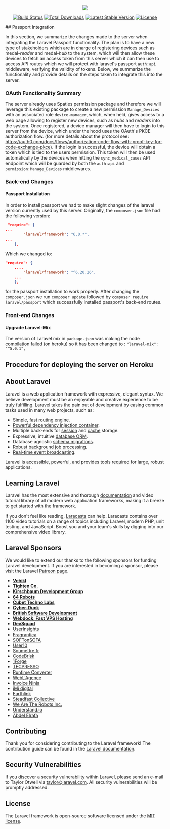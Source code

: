<p align="center"><img src="https://laravel.com/assets/img/components/logo-laravel.svg"></p>

<p align="center">
<a href="https://travis-ci.org/laravel/framework"><img src="https://travis-ci.org/laravel/framework.svg" alt="Build Status"></a>
<a href="https://packagist.org/packages/laravel/framework"><img src="https://poser.pugx.org/laravel/framework/d/total.svg" alt="Total Downloads"></a>
<a href="https://packagist.org/packages/laravel/framework"><img src="https://poser.pugx.org/laravel/framework/v/stable.svg" alt="Latest Stable Version"></a>
<a href="https://packagist.org/packages/laravel/framework"><img src="https://poser.pugx.org/laravel/framework/license.svg" alt="License"></a>
</p>
## Passport Integration

In this section, we summarize the changes made to the server when integrating the Laravel Passport functionality. The plan is to have a new type of stakeholders which are in charge of registering devices such as medal-*reader* and medal-*hub* to the system, which will then allow these devices to fetch an access token from this server which it can then use to access API routes which we will protect with laravel's passport `auth:api` middleware, verifying the validity of tokens. Below, we summarize the functionality and provide details on the steps taken to integrate this into the server. 

### OAuth Functionality Summary

The server already uses Spaties permission package and therefore we will leverage this existing package to create a new permission `Manage_Devices` with an associated role `device-manager`, which, when held, gives access to a web page allowing to register new devices, such as *hubs* and *readers* into the system. Once registered, a device manager will then have to login to this server from the device, which under the hood uses the OAuth's PKCE authorization flow. (for more details about the protocol see: https://auth0.com/docs/flows/authorization-code-flow-with-proof-key-for-code-exchange-pkce). If the login is successful, the device will obtain a token which is tied to the users permission. This token will then be used automatically by the devices when hitting the `sync_medical_cases` API endpoint which will be guarded by both the `auth:api` and `permission:Manage_Devices` middlewares. 

### Back-end Changes

#### Passport Installation

In order to install passport we had to make slight changes of the laravel version currently used by this server. Originally, the `composer.json` file had the following version:

```json
 "require": {
...
        "laravel/framework": "6.0.*",
...
    },
```

Which we changed to: 

```json
"require": {
    ....
        "laravel/framework": "^6.20.26",
    ...
    },
```

for the passport installation to work properly. After changing the `composer.json` we run `composer update` followed by `composer require laravel/passport` which successfully installed passport's back-end routes.







### Front-end Changes

#### Upgrade Laravel-Mix

The version of Laravel mix in `package.json` was making the node compilation failed (on heroku) so it has been changed to : `"laravel-mix": "^5.0.1",` 

## Procedure for deploying the server on Heroku



## About Laravel

Laravel is a web application framework with expressive, elegant syntax. We believe development must be an enjoyable and creative experience to be truly fulfilling. Laravel takes the pain out of development by easing common tasks used in many web projects, such as:

- [Simple, fast routing engine](https://laravel.com/docs/routing).
- [Powerful dependency injection container](https://laravel.com/docs/container).
- Multiple back-ends for [session](https://laravel.com/docs/session) and [cache](https://laravel.com/docs/cache) storage.
- Expressive, intuitive [database ORM](https://laravel.com/docs/eloquent).
- Database agnostic [schema migrations](https://laravel.com/docs/migrations).
- [Robust background job processing](https://laravel.com/docs/queues).
- [Real-time event broadcasting](https://laravel.com/docs/broadcasting).

Laravel is accessible, powerful, and provides tools required for large, robust applications.

## Learning Laravel

Laravel has the most extensive and thorough [documentation](https://laravel.com/docs) and video tutorial library of all modern web application frameworks, making it a breeze to get started with the framework.

If you don't feel like reading, [Laracasts](https://laracasts.com) can help. Laracasts contains over 1100 video tutorials on a range of topics including Laravel, modern PHP, unit testing, and JavaScript. Boost you and your team's skills by digging into our comprehensive video library.

## Laravel Sponsors

We would like to extend our thanks to the following sponsors for funding Laravel development. If you are interested in becoming a sponsor, please visit the Laravel [Patreon page](https://patreon.com/taylorotwell).

- **[Vehikl](https://vehikl.com/)**
- **[Tighten Co.](https://tighten.co)**
- **[Kirschbaum Development Group](https://kirschbaumdevelopment.com)**
- **[64 Robots](https://64robots.com)**
- **[Cubet Techno Labs](https://cubettech.com)**
- **[Cyber-Duck](https://cyber-duck.co.uk)**
- **[British Software Development](https://www.britishsoftware.co)**
- **[Webdock, Fast VPS Hosting](https://www.webdock.io/en)**
- **[DevSquad](https://devsquad.com)**
- [UserInsights](https://userinsights.com)
- [Fragrantica](https://www.fragrantica.com)
- [SOFTonSOFA](https://softonsofa.com/)
- [User10](https://user10.com)
- [Soumettre.fr](https://soumettre.fr/)
- [CodeBrisk](https://codebrisk.com)
- [1Forge](https://1forge.com)
- [TECPRESSO](https://tecpresso.co.jp/)
- [Runtime Converter](http://runtimeconverter.com/)
- [WebL'Agence](https://weblagence.com/)
- [Invoice Ninja](https://www.invoiceninja.com)
- [iMi digital](https://www.imi-digital.de/)
- [Earthlink](https://www.earthlink.ro/)
- [Steadfast Collective](https://steadfastcollective.com/)
- [We Are The Robots Inc.](https://watr.mx/)
- [Understand.io](https://www.understand.io/)
- [Abdel Elrafa](https://abdelelrafa.com)

## Contributing

Thank you for considering contributing to the Laravel framework! The contribution guide can be found in the [Laravel documentation](https://laravel.com/docs/contributions).

## Security Vulnerabilities

If you discover a security vulnerability within Laravel, please send an e-mail to Taylor Otwell via [taylor@laravel.com](mailto:taylor@laravel.com). All security vulnerabilities will be promptly addressed.

## License

The Laravel framework is open-source software licensed under the [MIT license](https://opensource.org/licenses/MIT).
